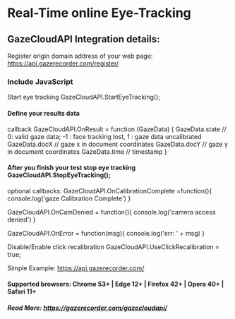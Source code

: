 # Real-Time online Eye-Tracking

## GazeCloudAPI Integration details:

Register origin domain address of your web page: https://api.gazerecorder.com/register/

### Include JavaScript

<script src="https://api.gazerecorder.com/GazeCloudAPI.js" ></script>
Start eye tracking GazeCloudAPI.StartEyeTracking();

#### Define your results data

callback GazeCloudAPI.OnResult = function (GazeData) { GazeData.state // 0: valid gaze data; -1 : face tracking lost, 1 : gaze data uncalibrated GazeData.docX // gaze x in document coordinates GazeData.docY // gaze y in document coordinates GazeData.time // timestamp }

#### After you finish your test stop eye tracking GazeCloudAPI.StopEyeTracking();

optional callbacks: GazeCloudAPI.OnCalibrationComplete =function(){ console.log('gaze Calibration Complete') }

GazeCloudAPI.OnCamDenied = function(){ console.log('camera access denied') }

GazeCloudAPI.OnError = function(msg){ console.log('err: ' + msg) }

Disable/Enable click recalibration GazeCloudAPI.UseClickRecalibration = true;

Simple Example: https://api.gazerecorder.com/

#### Supported browsers: Chrome 53+ | Edge 12+ | Firefox 42+ | Opera 40+ | Safari 11+

##### Read More: https://gazerecorder.com/gazecloudapi/
